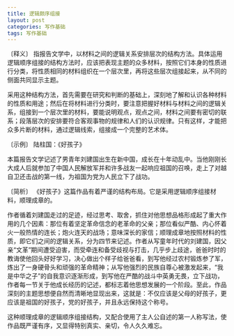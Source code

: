 ```yaml
---
title: 逻辑颇序组接
layout: post
categories: 写作基础
tags: 写作基础
---
```


〔释义〕 指报告文学中，以材料之间的逻辑关系安排层次的结构方法。具体运用逻辑顺序组接的结构方法时，应该把表现主题的众多材料，按照它们本身的性质进行分类，将性质相同的材料组织在一个层次里，再将这些层次组接起来，从不同的侧面共同显示主题。

采用这种结构方法，首先需要在研究和判断的基础上，深刻地了解和认识各种材料的性质和用途；然后在将材料进行分类时，要注意把握好材料与材料之间的逻辑关系，组接到一个层次里的材料，要能说明观点，观点之间，材料之间要有密切的联系；段落层次的安排要符合客观事物的规律和人们的认识规律。只有这样，才能把众多片断的材料，通过逻辑线索，组接成一个完整的艺术体。

〔示例〕 陆柱国：《好孩子》

本篇报告文学记述了男青年刘建国出生在新中国，成长在十年动乱中。当他刚刚长大成人后就参加了中国人民解放军并和许多战友一起响应祖国的召唤，走上了对越自卫还击战的第一线，为祖国为党为人民立下了战功。

〔简析〕 《好孩子》这篇作品有着严谨的结构布局。它是采用逻辑顺序组接材料，顺理成章的。

作者循着刘建国走过的足迹，经过思考、取舍，抓住对他思想品格形成起了重大作用的几个因素：那位有着坚定革命信念的老革命的父亲；那位看似严酷、内心怀着火一般热情的连长；炮火连天的战场；意味深长的家信；顺理成章地按照材料的性质，即它们之间的逻辑关系，分为四节来记述。作者从写童年时代的刘建国，因父亲“文革”期间遭受迫害，而受牵连和备受歧视与打击，几乎步上歧途，爸爸时时的教诲使他回头好好学习，决心做出个样子给爸爸看，到写他经过农村锻炼参了军，炼出了一身硬骨头和顽强的革命精神；从写他强烈的民族自尊心被激发起来，“我是中华之子”的自我意识逐渐形成，到写他在严酷的战斗中英勇无畏，立下战功，作者每一节关于他成长经历的记述，都标志着他思想发展的一个阶段。至此，作品深刻的主题思想便自然而清晰地显现出来，这就是：不仅应该是父母的好孩子，更应该是祖国的好孩子，党的好孩子，并且永远保持这个称号。

这种顺理成章的逻辑顺序组接结构，又配合使用了主人公自述的第一人称写法，使作品既严谨有序，又显得特别真实、亲切，令人久久难忘。 